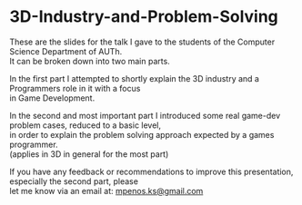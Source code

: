 # 3D-Industry-and-Problem-Solving
These are the slides for the talk I gave to the students of the Computer Science Department of AUTh. \
It can be broken down into two main parts.

In the first part I attempted to shortly explain the 3D industry and a Programmers role in it with a focus \
in Game Development.

In the second and most important part I introduced some real game-dev problem cases, reduced to a basic level, \
in order to explain the problem solving approach expected by a games programmer. \
(applies in 3D in general for the most part)

If you have any feedback or recommendations to improve this presentation, especially the second part, please \
let me know via an email at: mpenos.ks@gmail.com